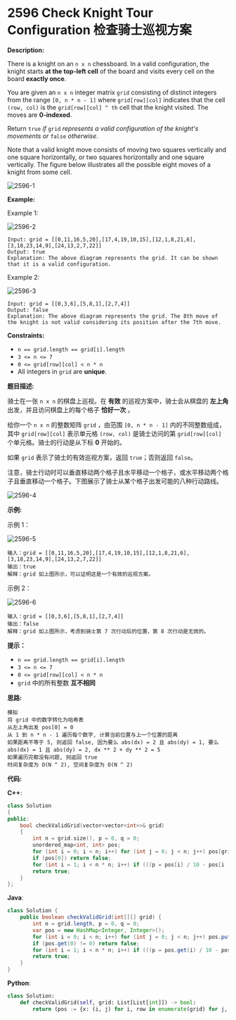 # 2596 Check Knight Tour Configuration 检查骑士巡视方案

__Description:__

There is a knight on an `n x n` chessboard. In a valid configuration, the knight starts __at the top-left cell__ of the board and visits every cell on the board __exactly once__.

You are given an `n x n` integer matrix `grid` consisting of distinct integers from the range `[0, n * n - 1]` where `grid[row][col]` indicates that the cell `(row, col)` is the `grid[row][col] ^ th` cell that the knight visited. The moves are __0-indexed__.

Return `true` _if_ `grid` _represents a valid configuration of the knight's movements or_ `false` _otherwise_.

Note that a valid knight move consists of moving two squares vertically and one square horizontally, or two squares horizontally and one square vertically. The figure below illustrates all the possible eight moves of a knight from some cell.

![2596-1](https://assets.leetcode.com/uploads/2018/10/12/knight.png)

__Example:__

Example 1:

![2596-2](https://assets.leetcode.com/uploads/2022/12/28/yetgriddrawio-5.png)

```text
Input: grid = [[0,11,16,5,20],[17,4,19,10,15],[12,1,8,21,6],[3,18,23,14,9],[24,13,2,7,22]]
Output: true
Explanation: The above diagram represents the grid. It can be shown that it is a valid configuration.
```

Example 2:

![2596-3](https://assets.leetcode.com/uploads/2022/12/28/yetgriddrawio-6.png)

```text
Input: grid = [[0,3,6],[5,8,1],[2,7,4]]
Output: false
Explanation: The above diagram represents the grid. The 8th move of the knight is not valid considering its position after the 7th move.
```

__Constraints:__

- `n == grid.length == grid[i].length`
- `3 <= n <= 7`
- `0 <= grid[row][col] < n * n`
- All integers in `grid` are __unique__.

__题目描述:__

骑士在一张 `n x n` 的棋盘上巡视。在 __有效__ 的巡视方案中，骑士会从棋盘的 __左上角__ 出发，并且访问棋盘上的每个格子 __恰好一次__ 。

给你一个 `n x n` 的整数矩阵 `grid` ，由范围 `[0, n * n - 1]` 内的不同整数组成，其中 `grid[row][col]` 表示单元格 `(row, col)` 是骑士访问的第 `grid[row][col]` 个单元格。骑士的行动是从下标 __0__ 开始的。

如果 `grid` 表示了骑士的有效巡视方案，返回 `true`；否则返回 `false`。

注意，骑士行动时可以垂直移动两个格子且水平移动一个格子，或水平移动两个格子且垂直移动一个格子。下图展示了骑士从某个格子出发可能的八种行动路线。

![2596-4](https://pic.leetcode.cn/1694590028-CTMBQL-image.png)

__示例:__

示例 1：

![2596-5](https://pic.leetcode.cn/1694590044-AmhkRb-image.png)

```text
输入：grid = [[0,11,16,5,20],[17,4,19,10,15],[12,1,8,21,6],[3,18,23,14,9],[24,13,2,7,22]]
输出：true
解释：grid 如上图所示，可以证明这是一个有效的巡视方案。
```

示例 2：

![2596-6](https://pic.leetcode.cn/1694590057-FIMBAG-image.png)

```text
输入：grid = [[0,3,6],[5,8,1],[2,7,4]]
输出：false
解释：grid 如上图所示，考虑到骑士第 7 次行动后的位置，第 8 次行动是无效的。
```

__提示：__

- `n == grid.length == grid[i].length`
- `3 <= n <= 7`
- `0 <= grid[row][col] < n * n`
- `grid` 中的所有整数 __互不相同__

__思路:__

```text
模拟
将 grid 中的数字转化为哈希表
从左上角出发 pos[0] = 0
从 1 到 n * n - 1 遍历每个数字, 计算当前位置与上一个位置的距离
如果距离不等于 5, 则返回 false, 因为要么 abs(dx) = 2 且 abs(dy) = 1, 要么 abs(dx) = 1 且 abs(dy) = 2, dx ** 2 + dy ** 2 = 5
如果遍历完都没有问题, 则返回 true
时间复杂度为 O(N ^ 2), 空间复杂度为 O(N ^ 2)
```

__代码:__

__C++__:

```C++
class Solution 
{
public:
    bool checkValidGrid(vector<vector<int>>& grid) 
    {
        int n = grid.size(), p = 0, q = 0;
        unordered_map<int, int> pos;
        for (int i = 0; i < n; i++) for (int j = 0; j < n; j++) pos[grid[i][j]] = 10 * i + j;
        if (pos[0]) return false;
        for (int i = 1; i < n * n; i++) if (((p = pos[i] / 10 - pos[i - 1] / 10) * p + (q = pos[i] % 10 - pos[i - 1] % 10) * q) != 5) return false;
        return true;
    }
};
```

__Java__:

```Java
class Solution {
    public boolean checkValidGrid(int[][] grid) {
        int n = grid.length, p = 0, q = 0;
        var pos = new HashMap<Integer, Integer>();
        for (int i = 0; i < n; i++) for (int j = 0; j < n; j++) pos.put(grid[i][j], 10 * i + j);
        if (pos.get(0) != 0) return false;
        for (int i = 1; i < n * n; i++) if (((p = pos.get(i) / 10 - pos.get(i - 1) / 10) * p + (q = pos.get(i) % 10 - pos.get(i - 1) % 10) * q) != 5) return false;
        return true;
    }
}
```

__Python__:

```Python
class Solution:
    def checkValidGrid(self, grid: List[List[int]]) -> bool:
        return (pos := {x: (i, j) for i, row in enumerate(grid) for j, x in enumerate(row)}) and pos[0] == (0, 0) and all(abs(pos[i][0] - pos[i - 1][0]) == 2 and abs(pos[i][1] - pos[i - 1][1]) == 1 or abs(pos[i][0] - pos[i - 1][0]) == 1 and abs(pos[i][1] - pos[i - 1][1]) == 2 for i in range(1, len(grid) ** 2))
```
